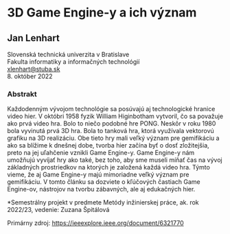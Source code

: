 # 3D Game Engine-y a ich význam
## Jan Lenhart

Slovenská technická univerzita v Bratislave  
Fakulta informatiky a informačných technológií  
xlenhart@stuba.sk  
8. október 2022

### Abstrakt

Každodenným vývojom technológie sa posúvajú aj technologické hranice video hier. V októbri 1958 fyzik William Higinbotham vytvoril, čo sa považuje ako prvá video hra. Bolo to niečo podobné hre PONG. Neskôr v roku 1980 bola vyvinutá prvá 3D hra. Bola to tanková hra, ktorá využívala vektorovú grafiku na 3D realizáciu. Obe tieto hry mali veľký význam pre gemifikáciu a ako sa blížime k dnešnej dobe, tvorba hier začína byť o dosť zložitejšia, preto na jej uľahčenie vznikli Game Engine-y. Game Engine-y nám umožňujú vyvíjať hry ako také, bez toho, aby sme museli míňať čas na vývoj základných prostriedkov na ktorých je založená každá video hra. Týmto vieme, že aj Game Engine-y majú mimoriadne veľký význam pre gemifikáciu. V tomto článku sa dozviete o kľúčových častiach Game Engine-ov, nástrojov na tvorbu zábavných, ale aj edukačných hier.

*Semestrálny projekt v predmete Metódy inžinierskej práce, ak. rok 2022/23, vedenie: Zuzana Špitálová

Primárny zdroj: https://ieeexplore.ieee.org/document/6321770